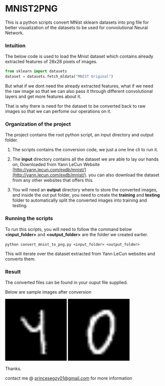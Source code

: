 

# MNIST2PNG
This is a python scripts convert MNist sklearn datasets into png file for better visualization of the datasets to be used for convolutional Neural Network.


### Intuition
The below code is used to load the Mnist dataset which contains already extracted features of 28x28 pixels of images.

```python	
from sklearn import datasets
dataset = datasets.fetch_mldata("MNIST Original")
```	

But what if we dont need the already extracted features, what if we need the raw image so that we can also pass it through different convolutional layers and get more features about it.

That is why there is need for the dataset to be converted back to raw images so  that we can perfome our operations on it.

### Organization of the project

The project contains the root python script, an input directory and output folder.

 1. The  scripts contains the conversion code, we just a one line cli to run it.
 2. The **input** directory contains all the dataset we are able to lay our hands on, Downloaded from Yann LeCun Website [http://yann.lecun.com/exdb/mnist/](http://yann.lecun.com/exdb/mnist/). 
 you can also download the dataset from any other websites that offers this.
 
 3. You will need an **output** directory where to store the converted images, and inside the out put folder, you need to create the **training** and **testing** folder to automatically split the converted images into training and testing.

 
### Running the scripts
To run this scripts, you will need to follow the command below **<input_folder>** and  **<output_folder>** are the folder we created earlier.

`python convert_mnist_to_png.py <input_folder> <output_folder>`
 
This will iterate over the dataset extracted from Yann LeCun websites and converts them.


### Result
The converted files can be found in your ouput file supplied.

Below are sample images after conversion

<img src="https://raw.githubusercontent.com/princesegzy01/MNIST2PNG/master/output/training/4/1004.png" alt="drawing" width="200px"/>
<img src="https://raw.githubusercontent.com/princesegzy01/MNIST2PNG/master/output/training/0/1000.png" alt="drawing" width="200px"/>


Thanks.


contact me  @ princesegzy01@gmail.com for more information
